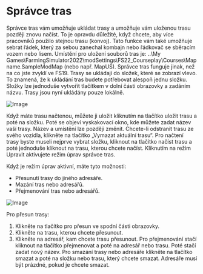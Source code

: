 # Správce tras


Správce tras vám umožňuje ukládat trasy a umožňuje vám uloženou trasu později znovu načíst.
To je opravdu důležité, když chcete, aby více pracovníků použilo stejnou trasu (konvoj).
Tato funkce vám také umožňuje sebrat řádek, který za sebou zanechal kombajn nebo řádkovač se sběracím vozem nebo lisem.
Umístění pro uložení souborů tras je: ..\My Games\FarmingSimulator2022\modSettings\FS22_Courseplay\Courses\Mapname.SampleModMap (nebo např. MapUS).
Správce tras funguje jinak, než na co jste zvyklí ve FS19.
Trasy se ukládají do složek, které se zobrazí vlevo. To znamená, že k ukládání tras budete potřebovat alespoň jednu složku.
Složky lze jednoduše vytvořit tlačítkem v dolní části obrazovky a zadáním názvu.
Trasy jsou nyní ukládány pouze lokálně.


![Image](images/managerbasehelp_0_0_765_430.png)


Když máte trasu načtenou, můžete ji uložit kliknutím na tlačítko uložit trasu a poté na složku. Poté se objeví vyskakovací okno, kde můžete zadat název vaší trasy.
Název a umístění lze později změnit.
Chcete-li odstranit trasu ze svého vozidla, klikněte na tlačítko „Vymazat aktuální trasu“.
Pro načtení trasy byste museli nejprve vybrat složku, kliknout na tlačítko načíst trasu a poté jednoduše kliknout na trasu, kterou chcete načíst.
Kliknutím na režim Upravit aktivujete režim úprav správce tras.



Když je režim úprav aktivní, máte tyto možnosti:
- Přesunutí trasy do jiného adresáře.
- Mazání tras nebo adresářů.
- Přejmenování tras nebo adresářů.


![Image](images/manageredithelp_0_0_765_430.png)


Pro přesun trasy:
   1) Klikněte na tlačítko pro přesun ve spodní části obrazovky.
   2) Klikněte na trasu, kterou chcete přesunout.
   3) Klikněte na adresář, kam chcete trasu přesunout.
Pro přejmenování stačí kliknout na tlačítko přejmenovat a poté na adresář nebo trasu. Poté stačí zadat nový název.
Pro smazání trasy nebo adresáře klikněte na tlačítko smazat a poté na složku nebo trasu, který chcete smazat.
Adresáře musí být prázdné, pokud je chcete smazat.


